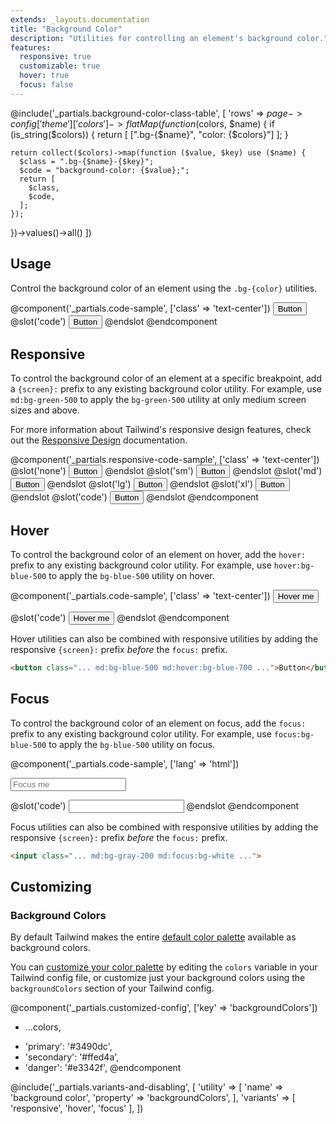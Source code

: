 ```yaml
---
extends: _layouts.documentation
title: "Background Color"
description: "Utilities for controlling an element's background color."
features:
  responsive: true
  customizable: true
  hover: true
  focus: false
---
```


@include('_partials.background-color-class-table', [
  'rows' => $page->config['theme']['colors']->flatMap(function ($colors, $name) {
    if (is_string($colors)) {
      return [
        [".bg-{$name}", "color: {$colors}"]
      ];
    }

    return collect($colors)->map(function ($value, $key) use ($name) {
      $class = ".bg-{$name}-{$key}";
      $code = "background-color: {$value};";
      return [
        $class,
        $code,
      ];
    });
  })->values()->all()
])

## Usage

Control the background color of an element using the `.bg-{color}` utilities.

@component('_partials.code-sample', ['class' => 'text-center'])
<button type="button" class="bg-blue-500 text-white font-semibold px-4 py-2 rounded">
  Button
</button>
@slot('code')
<button class="bg-blue-500 ...">Button</button>
@endslot
@endcomponent

## Responsive

To control the background color of an element at a specific breakpoint, add a `{screen}:` prefix to any existing background color utility. For example, use `md:bg-green-500` to apply the `bg-green-500` utility at only medium screen sizes and above.

For more information about Tailwind's responsive design features, check out the [Responsive Design](/docs/responsive-design) documentation.

@component('_partials.responsive-code-sample', ['class' => 'text-center'])
@slot('none')
<button type="button" class="bg-blue-500 text-white font-semibold px-4 py-2 rounded">
  Button
</button>
@endslot
@slot('sm')
<button type="button" class="bg-green-500 text-white font-semibold px-4 py-2 rounded">
  Button
</button>
@endslot
@slot('md')
<button type="button" class="bg-indigo-500 text-white font-semibold px-4 py-2 rounded">
  Button
</button>
@endslot
@slot('lg')
<button type="button" class="bg-red-500 text-white font-semibold px-4 py-2 rounded">
  Button
</button>
@endslot
@slot('xl')
<button type="button" class="bg-black text-white font-semibold px-4 py-2 rounded">
  Button
</button>
@endslot
@slot('code')
<button class="none:bg-blue-500 sm:bg-green-500 md:bg-indigo-500 lg:bg-red-500 xl:bg-black ...">Button</button>
@endslot
@endcomponent

## Hover

To control the background color of an element on hover, add the `hover:` prefix to any existing background color utility. For example, use `hover:bg-blue-500` to apply the `bg-blue-500` utility on hover.

@component('_partials.code-sample', ['class' => 'text-center'])
<button type="button" class="bg-blue-500 hover:bg-blue-700 text-white font-semibold px-4 py-2 rounded">
  Hover me
</button>

@slot('code')
<button class="bg-blue-500 hover:bg-blue-700 ...">
  Hover me
</button>
@endslot
@endcomponent

Hover utilities can also be combined with responsive utilities by adding the responsive `{screen}:` prefix *before* the `focus:` prefix.

```html
<button class="... md:bg-blue-500 md:hover:bg-blue-700 ...">Button</button>
```

## Focus

To control the background color of an element on focus, add the `focus:` prefix to any existing background color utility. For example, use `focus:bg-blue-500` to apply the `bg-blue-500` utility on focus.

@component('_partials.code-sample', ['lang' => 'html'])
<div class="max-w-xs w-full mx-auto">
  <input class="border border-grey-light bg-gray-200 focus:bg-white text-gray-900 appearance-none inline-block w-full border rounded py-3 px-4 focus:outline-none" placeholder="Focus me">
</div>

@slot('code')
<input class="bg-gray-200 focus:bg-white ...">
@endslot
@endcomponent

Focus utilities can also be combined with responsive utilities by adding the responsive `{screen}:` prefix *before* the `focus:` prefix.

```html
<input class="... md:bg-gray-200 md:focus:bg-white ...">
```

## Customizing

### Background Colors

By default Tailwind makes the entire [default color palette](/docs/colors#default-color-palette) available as background colors.

You can [customize your color palette](/docs/colors#customizing) by editing the `colors` variable in your Tailwind config file, or customize just your background colors using the `backgroundColors` section of your Tailwind config.

@component('_partials.customized-config', ['key' => 'backgroundColors'])
- ...colors,
+ 'primary': '#3490dc',
+ 'secondary': '#ffed4a',
+ 'danger': '#e3342f',
@endcomponent

@include('_partials.variants-and-disabling', [
    'utility' => [
        'name' => 'background color',
        'property' => 'backgroundColors',
    ],
    'variants' => [
        'responsive',
        'hover',
        'focus'
    ],
])
